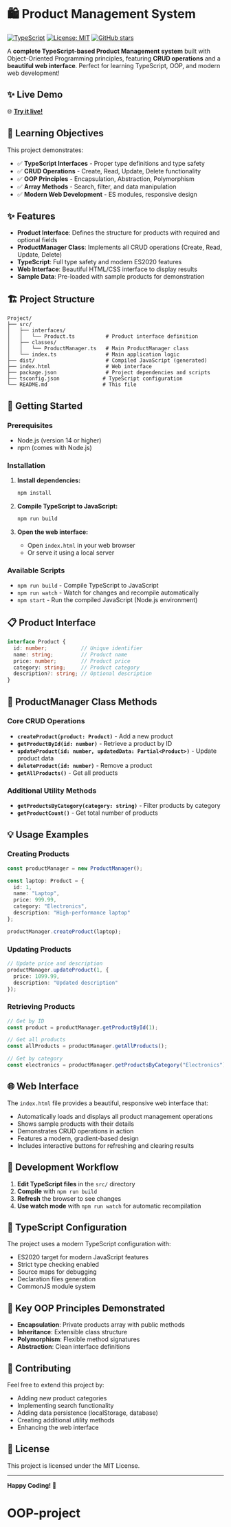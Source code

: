 # 🛍️ Product Management System

[![TypeScript](https://img.shields.io/badge/TypeScript-5.0-blue.svg)](https://www.typescriptlang.org/)
[![License: MIT](https://img.shields.io/badge/License-MIT-yellow.svg)](https://opensource.org/licenses/MIT)
[![GitHub stars](https://img.shields.io/github/stars/yourusername/product-management-ts.svg)](https://github.com/yourusername/product-management-ts/stargazers)

A **complete TypeScript-based Product Management system** built with Object-Oriented Programming principles, featuring **CRUD operations** and a **beautiful web interface**. Perfect for learning TypeScript, OOP, and modern web development!

## ✨ **Live Demo**

🌐 **[Try it live!](https://Worldchemp1.github.io/OOP-project/)**

## 🎯 **Learning Objectives**

This project demonstrates:
- ✅ **TypeScript Interfaces** - Proper type definitions and type safety
- ✅ **CRUD Operations** - Create, Read, Update, Delete functionality
- ✅ **OOP Principles** - Encapsulation, Abstraction, Polymorphism
- ✅ **Array Methods** - Search, filter, and data manipulation
- ✅ **Modern Web Development** - ES modules, responsive design

## ✨ Features

- **Product Interface**: Defines the structure for products with required and optional fields
- **ProductManager Class**: Implements all CRUD operations (Create, Read, Update, Delete)
- **TypeScript**: Full type safety and modern ES2020 features
- **Web Interface**: Beautiful HTML/CSS interface to display results
- **Sample Data**: Pre-loaded with sample products for demonstration

## 🏗️ Project Structure

```
Project/
├── src/
│   ├── interfaces/
│   │   └── Product.ts          # Product interface definition
│   ├── classes/
│   │   └── ProductManager.ts   # Main ProductManager class
│   └── index.ts                # Main application logic
├── dist/                       # Compiled JavaScript (generated)
├── index.html                  # Web interface
├── package.json                # Project dependencies and scripts
├── tsconfig.json              # TypeScript configuration
└── README.md                  # This file
```

## 🚀 Getting Started

### Prerequisites

- Node.js (version 14 or higher)
- npm (comes with Node.js)

### Installation

1. **Install dependencies:**
   ```bash
   npm install
   ```

2. **Compile TypeScript to JavaScript:**
   ```bash
   npm run build
   ```

3. **Open the web interface:**
   - Open `index.html` in your web browser
   - Or serve it using a local server

### Available Scripts

- `npm run build` - Compile TypeScript to JavaScript
- `npm run watch` - Watch for changes and recompile automatically
- `npm start` - Run the compiled JavaScript (Node.js environment)

## 📋 Product Interface

```typescript
interface Product {
  id: number;           // Unique identifier
  name: string;         // Product name
  price: number;        // Product price
  category: string;     // Product category
  description?: string; // Optional description
}
```

## 🔧 ProductManager Class Methods

### Core CRUD Operations

- **`createProduct(product: Product)`** - Add a new product
- **`getProductById(id: number)`** - Retrieve a product by ID
- **`updateProduct(id: number, updatedData: Partial<Product>)`** - Update product data
- **`deleteProduct(id: number)`** - Remove a product
- **`getAllProducts()`** - Get all products

### Additional Utility Methods

- **`getProductsByCategory(category: string)`** - Filter products by category
- **`getProductCount()`** - Get total number of products

## 💡 Usage Examples

### Creating Products

```typescript
const productManager = new ProductManager();

const laptop: Product = {
  id: 1,
  name: "Laptop",
  price: 999.99,
  category: "Electronics",
  description: "High-performance laptop"
};

productManager.createProduct(laptop);
```

### Updating Products

```typescript
// Update price and description
productManager.updateProduct(1, {
  price: 1099.99,
  description: "Updated description"
});
```

### Retrieving Products

```typescript
// Get by ID
const product = productManager.getProductById(1);

// Get all products
const allProducts = productManager.getAllProducts();

// Get by category
const electronics = productManager.getProductsByCategory("Electronics");
```

## 🌐 Web Interface

The `index.html` file provides a beautiful, responsive web interface that:

- Automatically loads and displays all product management operations
- Shows sample products with their details
- Demonstrates CRUD operations in action
- Features a modern, gradient-based design
- Includes interactive buttons for refreshing and clearing results

## 🔄 Development Workflow

1. **Edit TypeScript files** in the `src/` directory
2. **Compile** with `npm run build`
3. **Refresh** the browser to see changes
4. **Use watch mode** with `npm run watch` for automatic recompilation

## 📝 TypeScript Configuration

The project uses a modern TypeScript configuration with:

- ES2020 target for modern JavaScript features
- Strict type checking enabled
- Source maps for debugging
- Declaration files generation
- CommonJS module system

## 🎯 Key OOP Principles Demonstrated

- **Encapsulation**: Private products array with public methods
- **Inheritance**: Extensible class structure
- **Polymorphism**: Flexible method signatures
- **Abstraction**: Clean interface definitions

## 🤝 Contributing

Feel free to extend this project by:

- Adding new product categories
- Implementing search functionality
- Adding data persistence (localStorage, database)
- Creating additional utility methods
- Enhancing the web interface

## 📄 License

This project is licensed under the MIT License.

---

**Happy Coding! 🚀**
# OOP-project
